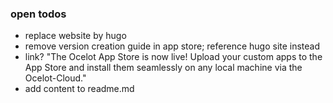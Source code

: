 ### open todos

* replace website by hugo
* remove version creation guide in app store; reference hugo site instead
* link? "The Ocelot App Store is now live! Upload your custom apps to the App Store and install them seamlessly on any local machine via the Ocelot-Cloud."
* add content to readme.md